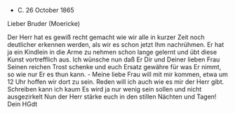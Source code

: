 + C. 26 October 1865

Lieber Bruder (Moericke)

Der Herr hat es gewiß recht gemacht wie wir alle in kurzer Zeit noch deutlicher erkennen werden, als wir es schon jetzt Ihm nachrühmen. Er hat ja ein Kindlein in die Arme zu nehmen schon lange gelernt und übt diese Kunst vortrefflich aus. Ich wünsche nun daß Er Dir und Deiner lieben Frau Seinen reichen Trost schenke und euch Ersatz gewähre für was Er nimmt, so wie nur Er es thun kann. - Meine liebe Frau will mit mir kommen, etwa um 12 Uhr hoffen wir dort zu sein. Reden will ich auch wie es mir der Herr gibt. Schreiben kann ich kaum Es wird ja nur wenig sein sollen und nicht ausgezirkelt Nun der Herr stärke euch in den stillen Nächten und Tagen!  Dein HGdt

